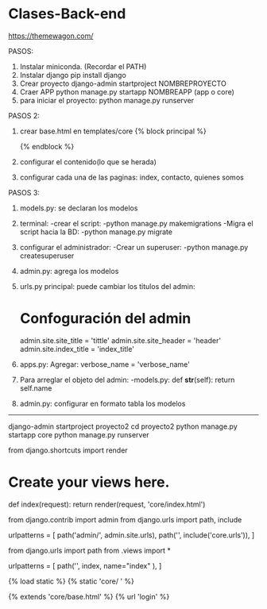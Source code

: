 # Clases-Back-end
https://themewagon.com/

PASOS:

1. Instalar miniconda. (Recordar el PATH)
2. Instalar django
    pip install django
3. Crear proyecto
    django-admin startproject NOMBREPROYECTO
4. Craer APP 
    python manage.py startapp NOMBREAPP (app o core)
5. para iniciar el proyecto:
    python manage.py runserver

PASOS 2: 

1. crear base.html en templates/core
    {% block principal %}

    {% endblock %}
2. configurar el contenido(lo que se herada)
3. configurar cada una de las paginas:
    index, contacto, quienes somos

PASOS 3:

1. models.py: se declaran los modelos
2. terminal: 
    -crear el script:
    -python manage.py makemigrations
    -Migra el script hacia la BD:
        -python manage.py migrate
3. configurar el administrador:
    -Crear un superuser:
        -python manage.py createsuperuser

4. admin.py: agrega los modelos

5. urls.py principal: puede cambiar los titulos del admin:
    # Confoguración del admin
    admin.site.site_title  = 'tittle'
    admin.site.site_header = 'header'
    admin.site.index_title = 'index_title'

6. apps.py: Agregar:
    verbose_name = 'verbose_name'

7. Para arreglar el objeto del admin:
    -models.py:
    def __str__(self):
        return self.name

8. admin.py: configurar en formato tabla los modelos

-------------------------------------------------------

django-admin startproject proyecto2
cd proyecto2
python manage.py startapp core
python manage.py runserver

from django.shortcuts import render

# Create your views here.
def index(request):
    return render(request, 'core/index.html')

from django.contrib import admin
from django.urls import path, include

urlpatterns = [
    path('admin/', admin.site.urls),
    path('', include('core.urls')),
]

from django.urls import path
from .views import *

urlpatterns = [
    path('', index, name="index" ),
]

{% load static %}
{% static 'core/ ' %}

{% extends 'core/base.html' %}
{% url 'login' %}